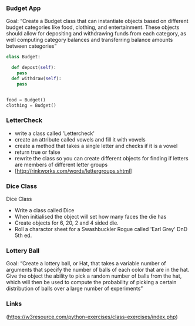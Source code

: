 ### Budget App

Goal: “Create a Budget class that can instantiate objects based on different budget categories like food, clothing, and entertainment. These objects should allow for depositing and withdrawing funds from each category, as well computing category balances and transferring balance amounts between categories”


```python
class Budget:

  def depost(self):
    pass
  def withdraw(self):
    pass


food = Budget()
clothing = Budget()
```


### LetterCheck

- write a class called 'Lettercheck'
- create an attribute called vowels and fill it with vowels
- create a method that takes a single letter and checks if it is a vowel
- return true or false
- rewrite the class so you can create different objects for finding if letters are members of different letter groups
- [http://rinkworks.com/words/lettergroups.shtml]

### Dice Class

Dice Class
- Write a class called Dice
- When initialised the object will set how many faces the die has
- Create objects for 6, 20, 2 and 4 sided die.
- Roll a charactor sheet for a Swashbuckler Rogue called 'Earl Grey' DnD 5th ed.

### Lottery Ball

Goal: “Create a lottery ball, or Hat, that takes a variable number of arguments that specify the number of balls of each color that are in the hat. Give the object the ability to pick a random number of balls from the hat, which will then be used to compute the probability of picking a certain distribution of balls over a large number of experiments”

### Links

(https://w3resource.com/python-exercises/class-exercises/index.php)